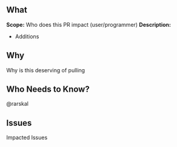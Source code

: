 ## What

**Scope:** Who does this PR impact (user/programmer)
**Description:**
 - Additions

## Why

Why is this deserving of pulling

## Who Needs to Know?

@rarskal

## Issues

Impacted Issues
